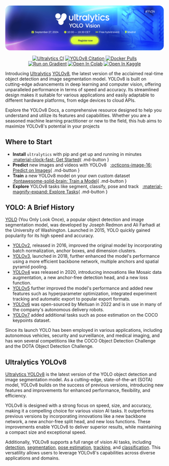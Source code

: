 <div align="center">
  <p>
    <a href="https://github.com/ultralytics/ultralytics" target="_blank">
    <img width="1024" src="https://raw.githubusercontent.com/ultralytics/assets/main/yolov8/banner-yolov8.png"></a>
  </p>
  <a href="https://github.com/ultralytics/ultralytics/actions/workflows/ci.yaml"><img src="https://github.com/ultralytics/ultralytics/actions/workflows/ci.yaml/badge.svg" alt="Ultralytics CI"></a>
  <a href="https://zenodo.org/badge/latestdoi/264818686"><img src="https://zenodo.org/badge/264818686.svg" alt="YOLOv8 Citation"></a>
  <a href="https://hub.docker.com/r/ultralytics/ultralytics"><img src="https://img.shields.io/docker/pulls/ultralytics/ultralytics?logo=docker" alt="Docker Pulls"></a>
  <br>
  <a href="https://console.paperspace.com/github/ultralytics/ultralytics"><img src="https://assets.paperspace.io/img/gradient-badge.svg" alt="Run on Gradient"/></a>
  <a href="https://colab.research.google.com/github/ultralytics/ultralytics/blob/main/examples/tutorial.ipynb"><img src="https://colab.research.google.com/assets/colab-badge.svg" alt="Open In Colab"></a>
  <a href="https://www.kaggle.com/ultralytics/yolov8"><img src="https://kaggle.com/static/images/open-in-kaggle.svg" alt="Open In Kaggle"></a>
</div>

Introducing [Ultralytics](https://ultralytics.com) [YOLOv8](https://github.com/ultralytics/ultralytics), the latest version of the acclaimed real-time object detection and image segmentation model. YOLOv8 is built on cutting-edge advancements in deep learning and computer vision, offering unparalleled performance in terms of speed and accuracy. Its streamlined design makes it suitable for various applications and easily adaptable to different hardware platforms, from edge devices to cloud APIs.

Explore the YOLOv8 Docs, a comprehensive resource designed to help you understand and utilize its features and capabilities. Whether you are a seasoned machine learning practitioner or new to the field, this hub aims to maximize YOLOv8's potential in your projects

## Where to Start

- **Install** `ultralytics` with pip and get up and running in minutes &nbsp; [:material-clock-fast: Get Started](quickstart.md){ .md-button }
- **Predict** new images and videos with YOLOv8 &nbsp; [:octicons-image-16: Predict on Images](modes/predict.md){ .md-button }
- **Train** a new YOLOv8 model on your own custom dataset &nbsp; [:fontawesome-solid-brain: Train a Model](modes/train.md){ .md-button }
- **Explore** YOLOv8 tasks like segment, classify, pose and track &nbsp; [:material-magnify-expand: Explore Tasks](tasks/index.md){ .md-button }

## YOLO: A Brief History

[YOLO](https://arxiv.org/abs/1506.02640) (You Only Look Once), a popular object detection and image segmentation model, was developed by Joseph Redmon and Ali Farhadi at the University of Washington. Launched in 2015, YOLO quickly gained popularity for its high speed and accuracy.

- [YOLOv2](https://arxiv.org/abs/1612.08242), released in 2016, improved the original model by incorporating batch normalization, anchor boxes, and dimension clusters.
- [YOLOv3](https://pjreddie.com/media/files/papers/YOLOv3.pdf), launched in 2018, further enhanced the model's performance using a more efficient backbone network, multiple anchors and spatial pyramid pooling.
- [YOLOv4](https://arxiv.org/abs/2004.10934) was released in 2020, introducing innovations like Mosaic data augmentation, a new anchor-free detection head, and a new loss function.
- [YOLOv5](https://github.com/ultralytics/yolov5) further improved the model's performance and added new features such as hyperparameter optimization, integrated experiment tracking and automatic export to popular export formats.
- [YOLOv6](https://github.com/meituan/YOLOv6) was open-sourced by Meituan in 2022 and is in use in many of the company's autonomous delivery robots.
- [YOLOv7](https://github.com/WongKinYiu/yolov7) added additional tasks such as pose estimation on the COCO keypoints dataset.

Since its launch YOLO has been employed in various applications, including autonomous vehicles, security and surveillance, and medical imaging, and has won several competitions like the COCO Object Detection Challenge and the DOTA Object Detection Challenge.

## Ultralytics YOLOv8

[Ultralytics YOLOv8](https://github.com/ultralytics/ultralytics) is the latest version of the YOLO object detection and image segmentation model. As a cutting-edge, state-of-the-art (SOTA) model, YOLOv8 builds on the success of previous versions, introducing new features and improvements for enhanced performance, flexibility, and efficiency.

YOLOv8 is designed with a strong focus on speed, size, and accuracy, making it a compelling choice for various vision AI tasks. It outperforms previous versions by incorporating innovations like a new backbone network, a new anchor-free split head, and new loss functions. These improvements enable YOLOv8 to deliver superior results, while maintaining a compact size and exceptional speed.

Additionally, YOLOv8 supports a full range of vision AI tasks, including [detection](tasks/detect.md), [segmentation](tasks/segment.md), [pose estimation](tasks/pose.md), [tracking](modes/track.md), and [classification](tasks/classify.md). This versatility allows users to leverage YOLOv8's capabilities across diverse applications and domains.

